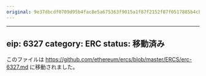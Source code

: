 ```yaml
---
original: 9e37dbcdf0709d95b4fac8e5a675363f9015a1f87f2152f87f0517885b4cb559
---
```


---
eip: 6327
category: ERC
status: 移動済み
---

このファイルは https://github.com/ethereum/ercs/blob/master/ERCS/erc-6327.md に移動されました。